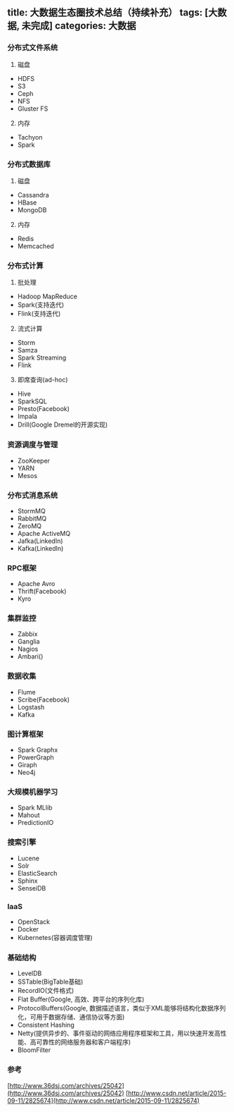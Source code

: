 title: 大数据生态圈技术总结（持续补充）
tags: [大数据, 未完成]
categories: 大数据
---

### 分布式文件系统
1. 磁盘
 - HDFS
 - S3
 - Ceph
 - NFS
 - Gluster FS

2. 内存
 - Tachyon
 - Spark

### 分布式数据库
1. 磁盘
 - Cassandra
 - HBase
 - MongoDB

2. 内存 
 - Redis
 - Memcached


### 分布式计算
1. 批处理
 - Hadoop MapReduce
 - Spark(支持迭代)
 - Flink(支持迭代)

2. 流式计算
 - Storm
 - Samza
 - Spark Streaming
 - Flink

3. 即席查询(ad-hoc)
 - Hive
 - SparkSQL
 - Presto(Facebook)
 - Impala
 - Drill(Google Dremel的开源实现)


### 资源调度与管理
 - ZooKeeper
 - YARN
 - Mesos

### 分布式消息系统
 - StormMQ
 - RabbitMQ
 - ZeroMQ
 - Apache ActiveMQ
 - Jafka(LinkedIn)
 - Kafka(LinkedIn)

### RPC框架
 - Apache Avro
 - Thrift(Facebook)
 - Kyro

### 集群监控
 - Zabbix
 - Ganglia
 - Nagios
 - Ambari()

### 数据收集
 - Flume
 - Scribe(Facebook)
 - Logstash
 - Kafka

### 图计算框架
 - Spark Graphx
 - PowerGraph
 - Giraph
 - Neo4j

### 大规模机器学习
 - Spark MLlib
 - Mahout
 - PredictionIO

### 搜索引擎
 - Lucene
 - Solr
 - ElasticSearch
 - Sphinx
 - SenseiDB

### IaaS
 - OpenStack
 - Docker 
 - Kubernetes(容器调度管理)

### 基础结构
 - LevelDB
 - SSTable(BigTable基础)
 - RecordIO(文件格式)
 - Flat Buffer(Google, 高效、跨平台的序列化库)
 - ProtocolBuffers(Google, 数据描述语言，类似于XML能够将结构化数据序列化，可用于数据存储、通信协议等方面)
 - Consistent Hashing
 - Netty(提供异步的、事件驱动的网络应用程序框架和工具，用以快速开发高性能、高可靠性的网络服务器和客户端程序)
 - BloomFilter


### 参考
[http://www.36dsj.com/archives/25042](http://www.36dsj.com/archives/25042)
[http://www.csdn.net/article/2015-09-11/2825674](http://www.csdn.net/article/2015-09-11/2825674)


